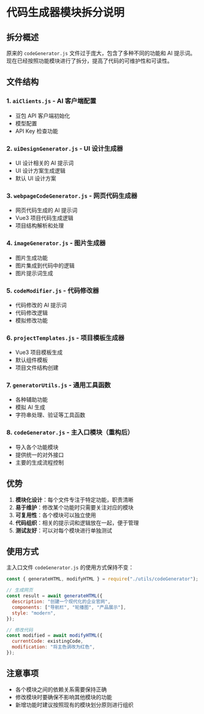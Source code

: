 # 代码生成器模块拆分说明

## 拆分概述

原来的 `codeGenerator.js` 文件过于庞大，包含了多种不同的功能和 AI 提示词。现在已经按照功能模块进行了拆分，提高了代码的可维护性和可读性。

## 文件结构

### 1. `aiClients.js` - AI 客户端配置

- 豆包 API 客户端初始化
- 模型配置
- API Key 检查功能

### 2. `uiDesignGenerator.js` - UI 设计生成器

- UI 设计相关的 AI 提示词
- UI 设计方案生成逻辑
- 默认 UI 设计方案

### 3. `webpageCodeGenerator.js` - 网页代码生成器

- 网页代码生成的 AI 提示词
- Vue3 项目代码生成逻辑
- 项目结构解析和处理

### 4. `imageGenerator.js` - 图片生成器

- 图片生成功能
- 图片集成到代码中的逻辑
- 图片提示词生成

### 5. `codeModifier.js` - 代码修改器

- 代码修改的 AI 提示词
- 代码修改逻辑
- 模拟修改功能

### 6. `projectTemplates.js` - 项目模板生成器

- Vue3 项目模板生成
- 默认组件模板
- 项目文件结构创建

### 7. `generatorUtils.js` - 通用工具函数

- 各种辅助功能
- 模拟 AI 生成
- 字符串处理、验证等工具函数

### 8. `codeGenerator.js` - 主入口模块（重构后）

- 导入各个功能模块
- 提供统一的对外接口
- 主要的生成流程控制

## 优势

1. **模块化设计**：每个文件专注于特定功能，职责清晰
2. **易于维护**：修改某个功能时只需要关注对应的模块
3. **可复用性**：各个模块可以独立使用
4. **代码组织**：相关的提示词和逻辑放在一起，便于管理
5. **测试友好**：可以对每个模块进行单独测试

## 使用方式

主入口文件 `codeGenerator.js` 的使用方式保持不变：

```javascript
const { generateHTML, modifyHTML } = require("./utils/codeGenerator");

// 生成网页
const result = await generateHTML({
  description: "创建一个现代化的企业官网",
  components: ["导航栏", "轮播图", "产品展示"],
  style: "modern",
});

// 修改代码
const modified = await modifyHTML({
  currentCode: existingCode,
  modification: "将主色调改为红色",
});
```

## 注意事项

- 各个模块之间的依赖关系需要保持正确
- 修改模块时要确保不影响其他模块的功能
- 新增功能时建议按照现有的模块划分原则进行组织
